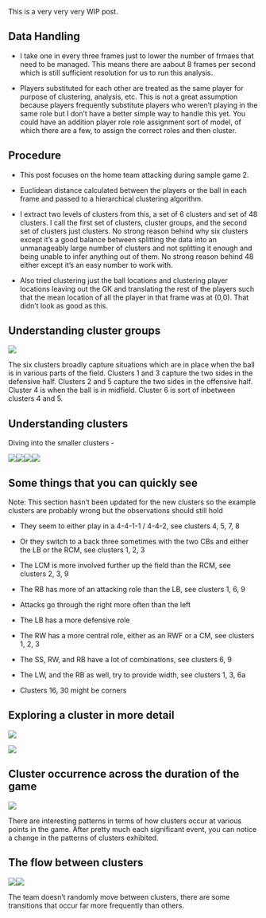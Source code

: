 This is a very very very WIP post.

Data Handling
-------------

-   I take one in every three frames just to lower the number of frmaes
    that need to be managed. This means there are aabout 8 frames per
    second which is still sufficient resolution for us to run this
    analysis.

-   Players substituted for each other are treated as the same player
    for purpose of clustering, analysis, etc. This is not a great
    assumption because players frequently substitute players who weren’t
    playing in the same role but I don’t have a better simple way to
    handle this yet. You could have an addition player role role
    assignment sort of model, of which there are a few, to assign the
    correct roles and then cluster.

Procedure
---------

-   This post focuses on the home team attacking during sample game 2.

-   Euclidean distance calculated between the players or the ball in
    each frame and passed to a hierarchical clustering algorithm.

-   I extract two levels of clusters from this, a set of 6 clusters and
    set of 48 clusters. I call the first set of clusters, cluster
    groups, and the second set of clusters just clusters. No strong
    reason behind why six clusters except it’s a good balance between
    splitting the data into an unmanageably large number of clusters and
    not splitting it enough and being unable to infer anything out of
    them. No strong reason behind 48 either except it’s an easy number
    to work with.

-   Also tried clustering just the ball locations and clustering player
    locations leaving out the GK and translating the rest of the players
    such that the mean location of all the player in that frame was at
    (0,0). That didn’t look as good as this.

Understanding cluster groups
----------------------------

![](ClusteringPlayerBallCoordinates_files/figure-markdown_strict/PrintingClusterGroups-1.png)

The six clusters broadly capture situations which are in place when the
ball is in various parts of the field. Clusters 1 and 3 capture the two
sides in the defensive half. Clusters 2 and 5 capture the two sides in
the offensive half. Cluster 4 is when the ball is in midfield. Cluster 6
is sort of inbetween clusters 4 and 5.

Understanding clusters
----------------------

Diving into the smaller clusters -

![](ClusteringPlayerBallCoordinates_files/figure-markdown_strict/PrintingRresultsAttack-1.png)![](ClusteringPlayerBallCoordinates_files/figure-markdown_strict/PrintingRresultsAttack-2.png)![](ClusteringPlayerBallCoordinates_files/figure-markdown_strict/PrintingRresultsAttack-3.png)![](ClusteringPlayerBallCoordinates_files/figure-markdown_strict/PrintingRresultsAttack-4.png)

Some things that you can quickly see
------------------------------------

Note: This section hasn’t been updated for the new clusters so the
example clusters are probably wrong but the observations should still
hold

-   They seem to either play in a 4-4-1-1 / 4-4-2, see clusters 4, 5, 7,
    8

-   Or they switch to a back three sometimes with the two CBs and either
    the LB or the RCM, see clusters 1, 2, 3

-   The LCM is more involved further up the field than the RCM, see
    clusters 2, 3, 9

-   The RB has more of an attacking role than the LB, see clusters 1, 6,
    9

-   Attacks go through the right more often than the left

-   The LB has a more defensive role

-   The RW has a more central role, either as an RWF or a CM, see
    clusters 1, 2, 3

-   The SS, RW, and RB have a lot of combinations, see clusters 6, 9

-   The LW, and the RB as well, try to provide width, see clusters 1, 3,
    6a

-   Clusters 16, 30 might be corners

Exploring a cluster in more detail
----------------------------------

![](ClusteringPlayerBallCoordinates_files/figure-markdown_strict/DetailedLookAtOneCluster-1.png)

![](ClusteringPlayerBallCoordinates_files/figure-markdown_strict/DetailedLookAtOnePlayer-1.png)

Cluster occurrence across the duration of the game
--------------------------------------------------

![](ClusteringPlayerBallCoordinates_files/figure-markdown_strict/PrintingClusterGroupsAcrossTime-1.png)

There are interesting patterns in terms of how clusters occur at various
points in the game. After pretty much each significant event, you can
notice a change in the patterns of clusters exhibited.

The flow between clusters
-------------------------

![](ClusteringPlayerBallCoordinates_files/figure-markdown_strict/PrintingClusterTransitions-1.png)![](ClusteringPlayerBallCoordinates_files/figure-markdown_strict/PrintingClusterTransitions-2.png)

The team doesn’t randomly move between clusters, there are some
transitions that occur far more frequently than others.
